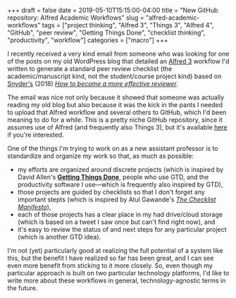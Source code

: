 +++ 
draft = false
date = 2019-05-10T15:15:00-04:00
title = "New GitHub repository: Alfred Academic Workflows"
slug = "alfred-academic-workflows" 
tags = ["project thinking", "Alfred 3", "Things 3", "Alfred 4", "GitHub", "peer review", "Getting Things Done", "checklist thinking", "productivity", "workflow"]
categories = ["macro"]
+++

I recently received a very kind email from someone who was looking for one of the posts on my old WordPress blog that detailed an [Alfred 3](https://www.alfredapp.com/) workflow I'd written to generate a standard peer review checklist (the academic/manuscript kind, not the student/course project kind) based on [Snyder's](https://twitter.com/DressageProf) (2018) [*How to become a more effective reviewer*](https://dx.doi.org/10.1177/0016986218754495). 

The email was nice not only because it showed that someone was actually reading my old blog but also because it was the kick in the pants I needed to upload that Alfred workflow and several others to GitHub, which I'd been meaning to do for a while. This is a pretty niche GitHub repository, since it assumes use of Alfred (and frequently also Things 3), but it's available [here](https://github.com/greenhas/academic-alfred-workflows) if you're interested.

One of the things I'm trying to work on as a new assistant professor is to standardize and organize my work so that, as much as possible:

- my efforts are organized around discrete projects (which is inspired by David Allen's [**Getting Things Done**](https://gettingthingsdone.com/), people who use GTD, and the productivity software I use—which is frequently also inspired by GTD),
- those projects are guided by checklists so that I don't forget any important stepts (which is inspired by Atul Gawande's [*The Checklist Manifesto*](https://en.wikipedia.org/wiki/The_Checklist_Manifesto)), 
- each of those projects has a clear place in my had drive/cloud storage (which is based on a tweet I saw once but can't find right now), and 
-  it's easy to review the status of and next steps for any particular project (which is another GTD idea). 

I'm not (yet) particularly good at realizing the full potential of a system like this, but the benefit I have realized so far has been great, and I can see even more benefit from sticking to it more closely. So, even though my particular approach is built on two particular technology platforms, I'd like to write more about these workflows in general, technology-agnostic terms in the future. 